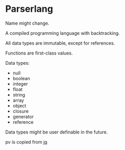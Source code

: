 # Parserlang

Name might change.

A compiled programming language with backtracking.

All data types are immutable, except for references.

Functions are first-class values.

Data types:
* null
* boolean
* integer
* float
* string
* array
* object
* closure
* generator
* reference

Data types might be user definable in the future.

pv is copied from [jq](https://github.com/jqlang/jq)
